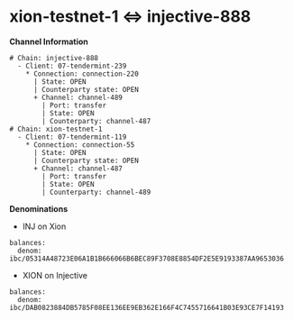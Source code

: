 # xion-testnet-1 <=> injective-888

**Channel Information**

```
# Chain: injective-888
  - Client: 07-tendermint-239
    * Connection: connection-220
      | State: OPEN
      | Counterparty state: OPEN
      + Channel: channel-489
        | Port: transfer
        | State: OPEN
        | Counterparty: channel-487
# Chain: xion-testnet-1
  - Client: 07-tendermint-119
    * Connection: connection-55
      | State: OPEN
      | Counterparty state: OPEN
      + Channel: channel-487
        | Port: transfer
        | State: OPEN
        | Counterparty: channel-489
```

**Denominations**

* INJ on Xion

```
balances:
  denom: ibc/05314A48723E06A1B1B666066B6BEC89F3708E8854DF2E5E9193387AA9653036
```

* XION on Injective

```
balances:
  denom: ibc/DAB0823884DB5785F08EE136EE9EB362E166F4C7455716641B03E93CE7F14193
```
